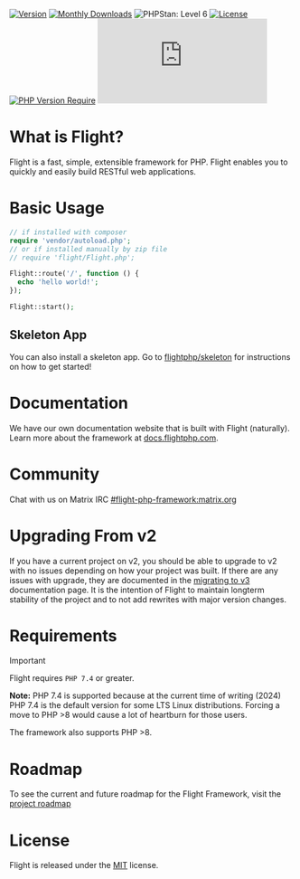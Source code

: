 [![Version](http://poser.pugx.org/flightphp/core/version)](https://packagist.org/packages/flightphp/core)
[![Monthly Downloads](http://poser.pugx.org/flightphp/core/d/monthly)](https://packagist.org/packages/flightphp/core)
![PHPStan: Level 6](https://img.shields.io/badge/PHPStan-level%206-brightgreen.svg?style=flat)
[![License](http://poser.pugx.org/flightphp/core/license)](https://packagist.org/packages/flightphp/core)
[![PHP Version Require](http://poser.pugx.org/flightphp/core/require/php)](https://packagist.org/packages/flightphp/core)
![Matrix](https://img.shields.io/matrix/flight-php-framework%3Amatrix.org?server_fqdn=matrix.org&style=social&logo=matrix)

# What is Flight?

Flight is a fast, simple, extensible framework for PHP. Flight enables you to
quickly and easily build RESTful web applications.

# Basic Usage

```php
// if installed with composer
require 'vendor/autoload.php';
// or if installed manually by zip file
// require 'flight/Flight.php';

Flight::route('/', function () {
  echo 'hello world!';
});

Flight::start();
```

## Skeleton App

You can also install a skeleton app. Go to [flightphp/skeleton](https://github.com/flightphp/skeleton) for instructions on how to get started!

# Documentation

We have our own documentation website that is built with Flight (naturally). Learn more about the framework at [docs.flightphp.com](https://docs.flightphp.com).

# Community

Chat with us on Matrix IRC [#flight-php-framework:matrix.org](https://matrix.to/#/#flight-php-framework:matrix.org)

# Upgrading From v2

If you have a current project on v2, you should be able to upgrade to v2 with no issues depending on how your project was built. If there are any issues with upgrade, they are documented in the [migrating to v3](https://docs.flightphp.com/learn/migrating-to-v3) documentation page. It is the intention of Flight to maintain longterm stability of the project and to not add rewrites with major version changes.

# Requirements

> [!IMPORTANT]
> Flight requires `PHP 7.4` or greater.

**Note:** PHP 7.4 is supported because at the current time of writing (2024) PHP 7.4 is the default version for some LTS Linux distributions. Forcing a move to PHP >8 would cause a lot of heartburn for those users.

The framework also supports PHP >8.

# Roadmap

To see the current and future roadmap for the Flight Framework, visit the [project roadmap](https://github.com/orgs/flightphp/projects/1/views/1)

# License

Flight is released under the [MIT](http://docs.flightphp.com/license) license.
